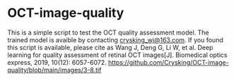 # OCT-image-quality
This is a simple script to test the OCT quality assessment model.
The trained model is avaible by contacting crysking_wj@163.com.
If you found this script is available, please cite as
Wang J, Deng G, Li W, et al. Deep learning for quality assessment of retinal OCT images[J]. Biomedical optics express, 2019, 10(12): 6057-6072.
https://github.com/Crysking/OCT-image-quality/blob/main/images/3-8.tif
